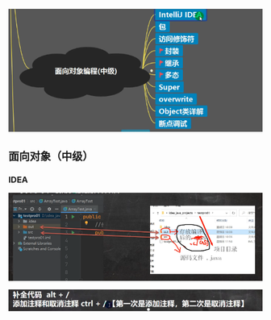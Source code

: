 ![输入图片说明](/imgs/2024-07-12/rl95OgdaeALatiAt.png)

## 面向对象（中级）

### IDEA
![输入图片说明](/imgs/2024-07-12/47tJBowFTyNXO9cp.png)

![输入图片说明](/imgs/2024-07-12/Uy3omsXpr9Fk9J4K.png)
<!--stackedit_data:
eyJoaXN0b3J5IjpbMTIyNTQ4MzIwNiwtMTkxNjcwMjA1Nyw0Nz
Y3OTg3NDddfQ==
-->